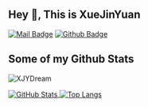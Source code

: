 ## Hey 👋, This is XueJinYuan

[![Mail Badge](https://img.shields.io/badge/-450253762@qq.com-c14438?style=flat&logo=Gmail&logoColor=white&link=mailto:450253762@qq.com)](mailto:450253762@qq.com) [![Github Badge](https://img.shields.io/badge/-XJYDream-grey?style=flat&logo=github&logoColor=white&link=https://github.com/XJYDream/)](https://www.github.com/XJYDream/)
## Some of my Github Stats
<p align=left> <img src=https://komarev.com/ghpvc/?username=XJYDream alt=XJYDream /> </p>

<a href="https://github.com/XJYDream">
  <img align="center" alt="GitHub Stats" src="https://github-readme-stats.vercel.app/api?username=XJYDream&show_icons=true&include_all_commits=true&bg_color=transparent" />
</a>
<a href="https://github.com/XJYDream">
  <img align="center" alt="Top Langs" src="https://github-readme-stats.vercel.app/api/top-langs/?username=XJYDream&layout=compact&bg_color=transparent" />
</a>





<!--Languages and Tools:



 <code><img height="20" src="https://raw.githubusercontent.com/github/explore/80688e429a7d4ef2fca1e82350fe8e3517d3494d/topics/java/java.png" alt="java"></code>
<code><img height="20" src="https://raw.githubusercontent.com/github/explore/80688e429a7d4ef2fca1e82350fe8e3517d3494d/topics/python/python.png" alt="python"></code>
<code><img height="20" src="https://raw.githubusercontent.com/github/explore/80688e429a7d4ef2fca1e82350fe8e3517d3494d/topics/cpp/cpp.png" alt="cpp"></code> -->


<!--
**XJYDream/XJYDream** is a ✨ _special_ ✨ repository because its `README.md` (this file) appears on your GitHub profile.

Here are some ideas to get you started:

- 🔭 I’m currently working on ...
- 🌱 I’m currently learning ...
- 👯 I’m looking to collaborate on ...
- 🤔 I’m looking for help with ...
- 💬 Ask me about ...
- 📫 How to reach me: ...
- 😄 Pronouns: ...
- ⚡ Fun fact: ...
-->
